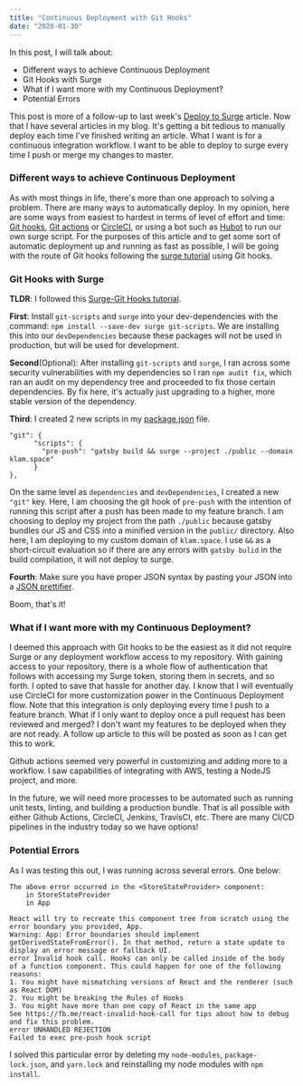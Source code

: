 ```yaml
---
title: "Continuous Deployment with Git Hooks"
date: "2020-01-30"
---
```


In this post, I will talk about:

* Different ways to achieve Continuous Deployment
* Git Hooks with Surge
* What if I want more with my Continuous Deployment?
* Potential Errors

This post is more of a follow-up to last week's [Deploy to Surge](http://klam.space/content/03-deploy-surge/) article. Now that I have several articles in my blog. It's getting a bit tedious to manually deploy each time I've finished writing an article. What I want is for a continuous integration workflow. I want to be able to deploy to surge every time I push or merge my changes to master.

### Different ways to achieve Continuous Deployment

As with most things in life, there's more than one approach to solving a problem. There are many ways to automatically deploy. In my opinion, here are some ways from easiest to hardest in terms of level of effort and time: [Git hooks](https://git-scm.com/book/en/v2/Customizing-Git-Git-Hooks), [Git actions](https://help.github.com/en/actions) or [CircleCI](https://circleci.com/), or using a bot such as [Hubot](https://hubot.github.com/) to run our own surge script. For the purposes of this article and to get some sort of automatic deployment up and running as fast as possible, I will be going with the route of Git hooks following the [surge tutorial](https://surge.sh/help/deploying-continuously-using-git-hooks) using Git hooks.

### Git Hooks with Surge

__TLDR__: I followed this [Surge-Git Hooks tutorial](https://surge.sh/help/deploying-continuously-using-git-hooks).

__First__: Install `git-scripts` and `surge` into your dev-dependencies with the command: `npm install --save-dev surge git-scripts`. We are installing this into our `devDependencies` because these packages will not be used in production, but will be used for development.

__Second__(Optional): After installing `git-scripts` and `surge`, I ran across some security vulnerabilities with my dependencies so I ran `npm audit fix`, which ran an audit on my dependency tree and proceeded to fix those certain dependencies. By fix here, it's actually just upgrading to a higher, more stable version of the dependency.

__Third__: I created 2 new scripts in my [package.json](https://github.com/klammm/all-things-random/blob/master/package.json) file.

```
"git": {
      "scripts": {
        "pre-push": "gatsby build && surge --project ./public --domain klam.space"
      }
},
```
On the same level as `dependencies` and `devDependencies`, I created a new `"git"` key.
Here, I am choosing the git hook of `pre-push` with the intention of running this script after a push has been made to my feature branch. I am choosing to deploy my project from the path `./public` because gatsby bundles our JS and CSS into a minified version in the `public/` directory. Also here, I am deploying to my custom domain of `klam.space`. I use `&&` as a short-circuit evaluation so if there are any errors with `gatsby bulid` in the build compilation, it will not deploy to surge.

__Fourth__: Make sure you have proper JSON syntax by pasting your JSON into a [JSON prettifier](https://jsonlint.com/).

Boom, that's it!

### What if I want more with my Continuous Deployment?

I deemed this approach with Git hooks to be the easiest as it did not require Surge or any deployment workflow access to my repository. With gaining access to your repository, there is a whole flow of authentication that follows with accessing my Surge token, storing them in secrets, and so forth. I opted to save that hassle for another day. I know that I will eventually use CircleCI for more customization power in the Continuous Deployment flow. Note that this integration is only deploying every time I push to a feature branch. What if I only want to deploy once a pull request has been reviewed and merged? I don't want my features to be deployed when they are not ready. A follow up article to this will be posted as soon as I can get this to work.

Github actions seemed very powerful in customizing and adding more to a workflow. I saw capabilities of integrating with AWS, testing a NodeJS project, and more.

In the future, we will need more processes to be automated such as running unit tests, linting, and building a production bundle. That is all possible with either Github Actions, CircleCI, Jenkins, TravisCI, etc. There are many CI/CD pipelines in the industry today so we have options!

### Potential Errors

As I was testing this out, I was running across several errors. One below:

```
The above error occurred in the <StoreStateProvider> component:
    in StoreStateProvider
    in App

React will try to recreate this component tree from scratch using the error boundary you provided, App.
Warning: App: Error boundaries should implement getDerivedStateFromError(). In that method, return a state update to display an error message or fallback UI.
error Invalid hook call. Hooks can only be called inside of the body of a function component. This could happen for one of the following reasons:
1. You might have mismatching versions of React and the renderer (such as React DOM)
2. You might be breaking the Rules of Hooks
3. You might have more than one copy of React in the same app
See https://fb.me/react-invalid-hook-call for tips about how to debug and fix this problem.
error UNHANDLED REJECTION
Failed to exec pre-push hook script
```

I solved this particular error by deleting my `node-modules`, `package-lock.json`, and `yarn.lock` and reinstalling my node modules with `npm install`.
